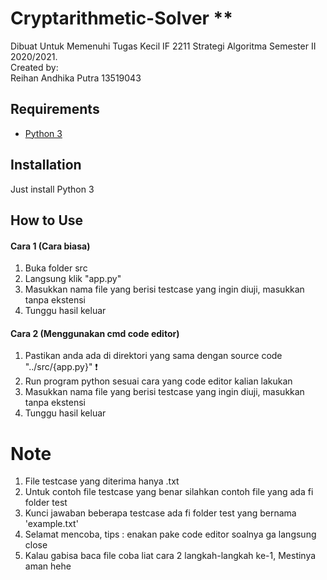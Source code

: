 # Cryptarithmetic-Solver **
Dibuat Untuk Memenuhi Tugas Kecil IF 2211 Strategi Algoritma Semester II 2020/2021. <br>
Created by: <br>
Reihan Andhika Putra 13519043

## Requirements
- [Python 3](https://www.python.org/downloads/)


## Installation
Just install Python 3

## How to Use
#### Cara 1 (Cara biasa)
1. Buka folder src
2. Langsung klik "app.py"
3. Masukkan nama file yang berisi testcase yang ingin diuji, masukkan tanpa ekstensi
4. Tunggu hasil keluar
#### Cara 2 (Menggunakan cmd code editor)
1. Pastikan anda ada di direktori yang sama dengan source code "../src/{app.py}" :exclamation: 
2. Run program python sesuai cara yang code editor kalian lakukan
3. Masukkan nama file yang berisi testcase yang ingin diuji, masukkan tanpa ekstensi
4. Tunggu hasil keluar

# Note
1. File testcase yang diterima hanya .txt
2. Untuk contoh file testcase yang benar silahkan contoh file yang ada fi folder test
3. Kunci jawaban beberapa testcase ada fi folder test yang bernama 'example.txt'
4. Selamat mencoba, tips : enakan pake code editor soalnya ga langsung close 
5. Kalau gabisa baca file coba liat cara 2 langkah-langkah ke-1, Mestinya aman hehe
